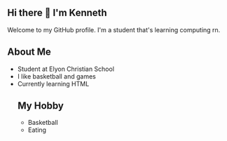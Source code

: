 <h2>Hi there 👋 I'm Kenneth</h2>

<p>Welcome to my GitHub profile. I'm a student that's learning computing rn.</p>

<h2>About Me</h2>
<ul>
  <li>Student at Elyon Christian School</li>
  <li>I like basketball and games</li>
  <li>Currently learning  HTML</
</ul>

<h2>My Hobby</h2>
<ul>
  <li>Basketball</li>
  <li>Eating</li>
</ul>
